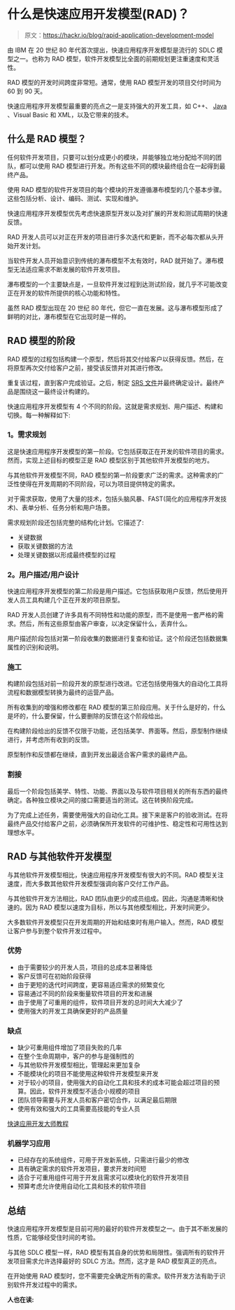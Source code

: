 # 什么是快速应用开发模型(RAD)？

> 原文：<https://hackr.io/blog/rapid-application-development-model>

由 IBM 在 20 世纪 80 年代首次提出，快速应用程序开发模型是流行的 SDLC 模型之一。也称为 RAD 模型，软件开发模型比全面的前期规划更注重速度和灵活性。

RAD 模型的开发时间跨度非常短。通常，使用 RAD 模型开发的项目交付时间为 60 到 90 天。

快速应用程序开发模型最重要的亮点之一是支持强大的开发工具，如 C++、 [Java](https://hackr.io/tutorials/learn-java?ref=blog-post) 、Visual Basic 和 XML，以及它带来的技术。

## **什么是 RAD 模型？**

任何软件开发项目，只要可以划分成更小的模块，并能够独立地分配给不同的团队，都可以使用 RAD 模型进行开发。所有这些不同的模块最终组合在一起得到最终产品。

使用 RAD 模型的软件开发项目的每个模块的开发遵循瀑布模型的几个基本步骤。这些包括分析、设计、编码、测试、实现和维护。

快速应用程序开发模型优先考虑快速原型开发以及对扩展的开发和测试周期的快速反馈。

RAD 开发人员可以对正在开发的项目进行多次迭代和更新，而不必每次都从头开始开发计划。

当软件开发人员开始意识到传统的瀑布模型不太有效时，RAD 就开始了。瀑布模型无法适应需求不断发展的软件开发项目。

瀑布模型的一个主要缺点是，一旦软件开发过程到达测试阶段，就几乎不可能改变正在开发的软件所提供的核心功能和特性。

虽然 RAD 模型出现在 20 世纪 80 年代，但它一直在发展。这与瀑布模型形成了鲜明的对比，瀑布模型在它出现时是一样的。

## **RAD 模型的阶段**

RAD 模型的过程包括构建一个原型，然后将其交付给客户以获得反馈。然后，在将原型再次交付给客户之前，接受该反馈并对其进行修改。

重复该过程，直到客户完成验证。之后，制定 [SRS 文件](https://en.wikipedia.org/wiki/Software_requirements_specification)并最终确定设计。最终产品是围绕这一最终设计构建的。

快速应用程序开发模型有 4 个不同的阶段。这就是需求规划、用户描述、构建和切换。每一种解释如下:

### **1。需求规划**

这是快速应用程序开发模型的第一阶段。它包括获取正在开发的软件项目的需求。然而，实现上述目标的模型正是 RAD 模型区别于其他软件开发模型的地方。

与其他软件开发模型不同，RAD 模型的第一阶段要求广泛的需求。这种需求的广泛性使得在开发周期的不同阶段，可以为项目提供特定的需求。

对于需求获取，使用了大量的技术，包括头脑风暴、FAST(简化的应用程序开发技术)、表单分析、任务分析和用户场景。

需求规划阶段还包括完整的结构化计划。它描述了:

*   关键数据
*   获取关键数据的方法
*   处理关键数据以形成最终模型的过程

### **2。用户描述/用户设计**

快速应用程序开发模型的第二阶段是用户描述。它包括获取用户反馈，然后使用开发人员工具构建几个正在开发的项目原型。

RAD 开发人员创建了许多具有不同特性和功能的原型，而不是使用一套严格的需求。然后，所有这些原型由客户审查，以决定保留什么，丢弃什么。

用户描述阶段包括对第一阶段收集的数据进行复查和验证。这个阶段还包括数据集属性的识别和说明。

### **施工**

构建阶段包括对前一阶段开发的原型进行改进。它还包括使用强大的自动化工具将流程和数据模型转换为最终的运营产品。

所有收集到的增强和修改都在 RAD 模型的第三阶段应用。关于什么是好的，什么是坏的，什么要保留，什么要删除的反馈在这个阶段给出。

在构建阶段给出的反馈不仅限于功能，还包括美学、界面等。然后，原型制作继续进行，并考虑所有收到的反馈。

原型制作和反馈都在继续，直到开发出最适合客户需求的最终产品。

### **割接**

最后一个阶段包括美学、特性、功能、界面以及与软件项目相关的所有东西的最终确定。各种独立模块之间的接口需要适当的测试。这在转换阶段完成。

为了完成上述任务，需要使用强大的自动化工具。接下来是客户的验收测试。在将最终产品交付给客户之前，必须确保所开发软件的可维护性、稳定性和可用性达到理想水平。

## **RAD 与其他软件开发模型**

与其他软件开发模型相比，快速应用程序开发模型有很大的不同。RAD 模型关注速度，而大多数其他软件开发模型强调向客户交付工作产品。

与其他软件开发方法相比，RAD 团队由更少的成员组成。因此，沟通是清晰和快速的。因为 RAD 模型以速度为目标，所以与其他模型相比，开发时间更少。

大多数软件开发模型只在开发周期的开始和结束时有用户输入。然而，RAD 模型让客户参与到整个软件开发过程中。

### **优势**

*   由于需要较少的开发人员，项目的总成本显著降低
*   客户反馈可在初始阶段获得
*   由于更短的迭代时间跨度，更容易适应需求的频繁变化
*   容易通过不同的阶段来衡量软件项目的开发和进展
*   由于使用了可重用的组件，软件项目开发的总时间大大减少了
*   使用强大的开发工具确保更好的产品质量

### **缺点**

*   缺少可重用组件增加了项目失败的几率
*   在整个生命周期中，客户的参与是强制性的
*   与其他软件开发模型相比，管理起来更加复杂
*   不能模块化的项目不能使用这种软件开发模型来开发
*   对于较小的项目，使用强大的自动化工具和技术的成本可能会超过项目的预算。因此，软件开发模型不适合小规模的项目
*   团队领导需要与开发人员和客户密切合作，以满足最后期限
*   使用有效和强大的工具需要高技能的专业人员

[快速应用开发大师教程](https://click.linksynergy.com/link?id=jU79Zysihs4&offerid=1045023.4998036&type=2&murl=https%3A%2F%2Fwww.udemy.com%2Fcourse%2Frapid-application-development%2F)

### **机器学习应用**

*   已经存在的系统组件，可用于开发新系统，只需进行最少的修改
*   具有确定需求的软件开发项目，要求开发时间短
*   适合于可重用组件可用于开发且需求可以模块化的软件开发项目
*   预算考虑允许使用自动化工具和技术的软件项目

## **总结**

快速应用程序开发模型是目前可用的最好的软件开发模型之一。由于其不断发展的性质，它能够经受住时间的考验。

与其他 SDLC 模型一样，RAD 模型有其自身的优势和局限性。强调所有的软件开发项目需求允许选择最好的 SDLC 方法。然而，这才是 RAD 模型真正的亮点。

在开始使用 RAD 模型时，您不需要完全确定所有的需求。软件开发方法有助于识别软件开发过程中的需求。

**人也在读:**